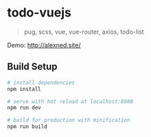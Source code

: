 # todo-vuejs

> pug, scss, vue, vue-router, axios, todo-list

Demo: http://alexned.site/

## Build Setup

``` bash
# install dependencies
npm install

# serve with hot reload at localhost:8080
npm run dev

# build for production with minification
npm run build
```
